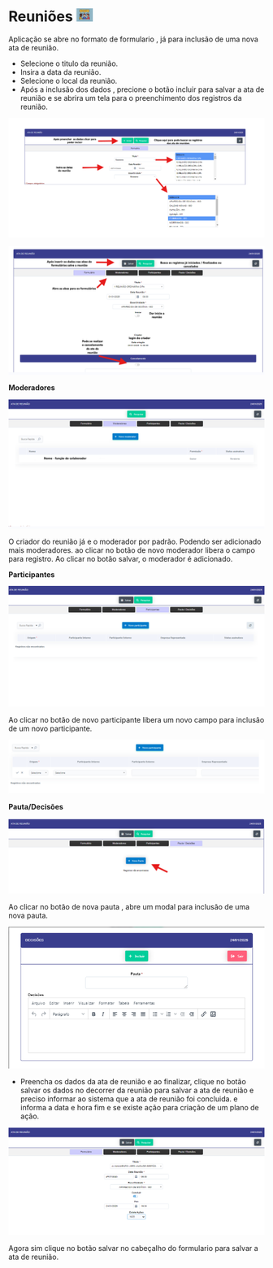 # Reuniões ![image.png](reuniao_icon.png)
Aplicação se abre no formato de formulario , já para inclusão de uma nova ata de reunião. 
- Selecione o titulo da reunião.
- Insira a data da reunião.
- Selecione o local da reunião.
- Após a inclusão dos dados , precione o botão incluir para salvar a ata de reunião e se abrira um tela para o preenchimento dos registros da reunião.

![image.png](ata_reuniao.png)

![image.png](ata_reuniao2.png)

**Moderadores**

![image.png](ata_reuniao3.png)

O criador do reunião já e o moderador por padrão. Podendo ser adicionado mais moderadores. ao clicar no botão de novo moderador libera o campo para registro. Ao clicar no botão salvar, o moderador é adicionado.

**Participantes**

![image.png](ata_reuniao4.png)

Ao clicar no botão de novo participante libera um novo campo para inclusão de um novo participante.

![image.png](participante_interno.png)

**Pauta/Decisões**

![image.png](ata_reuniao5.png)

Ao clicar no botão de nova pauta , abre um modal para inclusão de uma nova pauta.

![image.png](ata_reuniao6.png)

- Preencha os dados da ata de reunião e ao finalizar, clique no botão salvar os dados no decorrer da reunião 
para salvar a ata de reunião e preciso informar ao sistema que a ata de reunião foi concluida. e informa a data e hora fim e se existe ação para criação de um plano de ação.

![image.png](ata_reuniao_7.png)

Agora sim clique no botão salvar no cabeçalho do formulario para salvar a ata de reunião.